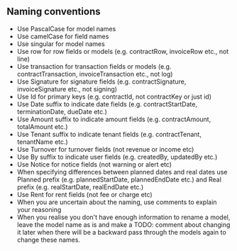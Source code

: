 ## Naming conventions

- Use PascalCase for model names
- Use camelCase for field names
- Use singular for model names
- Use row for row fields or models (e.g. contractRow, invoiceRow etc., not line)
- Use transaction for transaction fields or models (e.g. contractTransaction, invoiceTransaction etc., not log)
- Use Signature for signature fields (e.g. contractSignature, invoiceSignature etc., not signing)
- Use Id for primary keys (e.g. contractId, not contractKey or just id)
- Use Date suffix to indicate date fields (e.g. contractStartDate, terminationDate, dueDate etc.)
- Use Amount suffix to indicate amount fields (e.g. contractAmount, totalAmount etc.)
- Use Tenant suffix to indicate tenant fields (e.g. contractTenant, tenantName etc.)
- Use Turnover for turnover fields (not revenue or income etc)
- Use By suffix to indicate user fields (e.g. createdBy, updatedBy etc.)
- Use Notice for notice fields (not warning or alert etc)
- When specifying differences between planned dates and real dates use Planned prefix (e.g. plannedStartDate, plannedEndDate etc.) and Real prefix (e.g. realStartDate, realEndDate etc.)
- Use Rent for rent fields (not fee or charge etc)
- When you are uncertain about the naming, use comments to explain your reasoning
- When you realise you don't have enough information to rename a model, leave the model name as is and make a TODO: comment about changing it later when there will be a backward pass through the models again to change these names.
